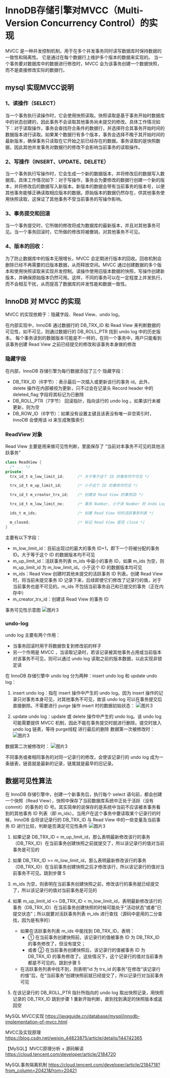 # InnoDB存储引擎对MVCC（Multi-Version Concurrency Control）的实现

MVCC 是一种并发控制机制，用于在多个并发事务同时读写数据库时保持数据的一致性和隔离性。 它是通过在每个数据行上维护多个版本的数据来实现的。
当一个事务要对数据库中的数据进行修改时，MVCC 会为该事务创建一个数据快照，而不是直接修改实际的数据行。
## mysql 实现MVCC说明 

### 1、读操作（SELECT）
当一个事务执行读操作时，它会使用快照读取。快照读取是基于事务开始时数据库中的状态创建的，因此事务不会读取其他事务尚未提交的修改。具体工作情况如下：对于读取操作，事务会查找符合条件的数据行，并选择符合其事务开始时间的数据版本进行读取。如果某个数据行有多个版本，事务会选择不晚于其开始时间的最新版本，确保事务只读取在它开始之前已经存在的数据。事务读取的是快照数据，因此其他并发事务对数据行的修改不会影响当前事务的读取操作。

### 2、写操作（INSERT、UPDATE、DELETE）
当一个事务执行写操作时，它会生成一个新的数据版本，并将修改后的数据写入数据库。具体工作情况如下：对于写操作，事务会为要修改的数据行创建一个新的版本，并将修改后的数据写入新版本。新版本的数据会带有当前事务的版本号，以便其他事务能够正确读取相应版本的数据。原始版本的数据仍然存在，供其他事务使用快照读取，这保证了其他事务不受当前事务的写操作影响。

### 3、事务提交和回滚
当一个事务提交时，它所做的修改将成为数据库的最新版本，并且对其他事务可见。当一个事务回滚时，它所做的修改将被撤销，对其他事务不可见。

### 4、版本的回收：
为了防止数据库中的版本无限增长，MVCC 会定期进行版本的回收。回收机制会删除已经不再需要的旧版本数据，从而释放空间。MVCC 通过创建数据的多个版本和使用快照读取来实现并发控制。读操作使用旧版本数据的快照，写操作创建新版本，并确保原始版本仍然可用。这样，不同的事务可以在一定程度上并发执行，而不会相互干扰，从而提高了数据库的并发性能和数据一致性。

## InnoDB 对 MVCC 的实现
MVCC 的实现依赖于：隐藏字段、Read View、undo log。

在内部实现中，InnoDB 通过数据行的 DB_TRX_ID 和 Read View 来判断数据的可见性，如不可见，则通过数据行的 DB_ROLL_PTR 找到 undo log 中的历史版本。
每个事务读到的数据版本可能是不一样的，在同一个事务中，用户只能看到该事务创建 Read View 之前已经提交的修改和该事务本身做的修改

### 隐藏字段
在内部，InnoDB 存储引擎为每行数据添加了三个 隐藏字段：
* DB_TRX_ID（6字节）：表示最后一次插入或更新该行的事务 id。此外，delete 操作在内部被视为更新，只不过会在记录头 Record header 中的 deleted_flag 字段将其标记为已删除
* DB_ROLL_PTR（7字节） 回滚指针，指向该行的 undo log 。如果该行未被更新，则为空
* DB_ROW_ID（6字节）：如果没有设置主键且该表没有唯一非空索引时，InnoDB 会使用该 id 来生成聚簇索引

### ReadView 对象
Read View 主要是用来做可见性判断，里面保存了 “当前对本事务不可见的其他活跃事务”
```java
class ReadView {
  /* ... */
private:
  trx_id_t m_low_limit_id;      /* 大于等于这个 ID 的事务均不可见 */

  trx_id_t m_up_limit_id;       /* 小于这个 ID 的事务均可见 */

  trx_id_t m_creator_trx_id;    /* 创建该 Read View 的事务ID */

  trx_id_t m_low_limit_no;      /* 事务 Number, 小于该 Number 的 Undo Logs 均可以被 Purge */

  ids_t m_ids;                  /* 创建 Read View 时的活跃事务列表 */

  m_closed;                     /* 标记 Read View 是否 close */
}
```
主要有以下字段：
* m_low_limit_id：目前出现过的最大的事务 ID+1，即下一个将被分配的事务 ID。大于等于这个 ID 的数据版本均不可见
* m_up_limit_id：活跃事务列表 m_ids 中最小的事务 ID，如果 m_ids 为空，则 m_up_limit_id 为 m_low_limit_id。小于这个 ID 的数据版本均可见
* m_ids：Read View 创建时其他未提交的活跃事务 ID 列表。创建 Read View时，将当前未提交事务 ID 记录下来，后续即使它们修改了记录行的值，对于当前事务也是不可见的。m_ids 不包括当前事务自己和已提交的事务（正在内存中）
* m_creator_trx_id：创建该 Read View 的事务 ID

事务可见性示意图
![图片3](../../src/main/resources/static/image/mysql/read_view.png)

### undo-log
undo log 主要有两个作用：
* 当事务回滚时用于将数据恢复到修改前的样子
* 另一个作用是 MVCC ，当读取记录时，若该记录被其他事务占用或当前版本对该事务不可见，则可以通过 undo log 读取之前的版本数据，以此实现非锁定读

在 InnoDB 存储引擎中 undo log 分为两种：insert undo log 和 update undo log：
1. insert undo log：指在 insert 操作中产生的 undo log。因为 insert 操作的记录只对事务本身可见，对其他事务不可见，故该 undo log 可以在事务提交后直接删除。不需要进行 purge 操作
   insert 时的数据初始状态：
![图片3](../../src/main/resources/static/image/mysql/undo_log1.png)

2. update undo log：update 或 delete 操作中产生的 undo log。该 undo log可能需要提供 MVCC 机制，因此不能在事务提交时就进行删除。提交时放入 undo log 链表，等待 purge线程 进行最后的删除
   数据第一次被修改时：
![图片3](../../src/main/resources/static/image/mysql/undo_log2.png)

数据第二次被修改时：
![图片3](../../src/main/resources/static/image/mysql/undo_log3.png)

不同事务或者相同事务的对同一记录行的修改，会使该记录行的 undo log 成为一条链表，链首就是最新的记录，链尾就是最早的旧记录。


## 数据可见性算法
在 InnoDB 存储引擎中，创建一个新事务后，执行每个 select 语句前，都会创建一个快照（Read View），快照中保存了当前数据库系统中正处于活跃（没有 commit）的事务的 ID 号。其实简单的说保存的是系统中当前不应该被本事务看到的其他事务 ID 列表（即 m_ids）。当用户在这个事务中要读取某个记录行的时候，InnoDB 会将该记录行的 DB_TRX_ID 与 Read View 中的一些变量及当前事务 ID 进行比较，判断是否满足可见性条件
![图片3](../../src/main/resources/static/image/mysql/visible.png)

1. 如果记录 DB_TRX_ID < m_up_limit_id，那么表明最新修改该行的事务（DB_TRX_ID）在当前事务创建快照之前就提交了，所以该记录行的值对当前事务是可见的
2. 如果 DB_TRX_ID >= m_low_limit_id，那么表明最新修改该行的事务（DB_TRX_ID）在当前事务创建快照之后才修改该行，所以该记录行的值对当前事务不可见。跳到步骤 5
3. m_ids 为空，则表明在当前事务创建快照之前，修改该行的事务就已经提交了，所以该记录行的值对当前事务是可见的

4. 如果 m_up_limit_id <= DB_TRX_ID < m_low_limit_id，表明最新修改该行的事务（DB_TRX_ID）在当前事务创建快照的时候可能处于“活动状态”或者“已提交状态”；所以就要对活跃事务列表 m_ids 进行查找（源码中是用的二分查找，因为是有序的）
   * 如果在活跃事务列表 m_ids 中能找到 DB_TRX_ID，表明：
     * ① 在当前事务创建快照前，该记录行的值被事务 ID 为 DB_TRX_ID 的事务修改了，但没有提交；
     * 或者 ② 在当前事务创建快照后，该记录行的值被事务 ID 为 DB_TRX_ID 的事务修改了。这些情况下，这个记录行的值对当前事务都是不可见的。跳到步骤 5
   * 在活跃事务列表中找不到，则表明“id 为 trx_id 的事务”在修改“该记录行的值”后，在“当前事务”创建快照前就已经提交了，所以记录行对当前事务可见
5. 在该记录行的 DB_ROLL_PTR 指针所指向的 undo log 取出快照记录，用快照记录的 DB_TRX_ID 跳到步骤 1 重新开始判断，直到找到满足的快照版本或返回空


MySQL MVCC实现 https://javaguide.cn/database/mysql/innodb-implementation-of-mvcc.html

MVCC及实现原理 https://blog.csdn.net/weixin_44823875/article/details/144742365

【MySQL】MVCC原理分析 + 源码解读 https://cloud.tencent.com/developer/article/2184720

MySQL事务隔离机制 https://cloud.tencent.com/developer/article/2184718?from_column=20421&from=20421
